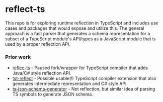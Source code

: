 # reflect-ts

This repo is for exploring runtime reflection in TypeScript and includes use cases and packages that would expose and utilize this. The general approach is a fast parser that generates a schema representation for a subset of a TypeScript module's API/types as a JavaScript module that is used by a proper reflection API.

### Prior work

* [reflec-ts](https://github.com/pcan/reflec-ts) - Paused fork/wrapper for TypeScript compiler that adds Java/C# style reflection API.
* [tst-reflect](https://github.com/Hookyns/tst-reflect) - Possible usable(!) TypeScript compiler extension that also generates intermediate representation and C# style API.
* [ts-json-schema-generator](https://github.com/vega/ts-json-schema-generator) - Not reflection, but similar idea of parsing TS symbols to generate JSON schema.
